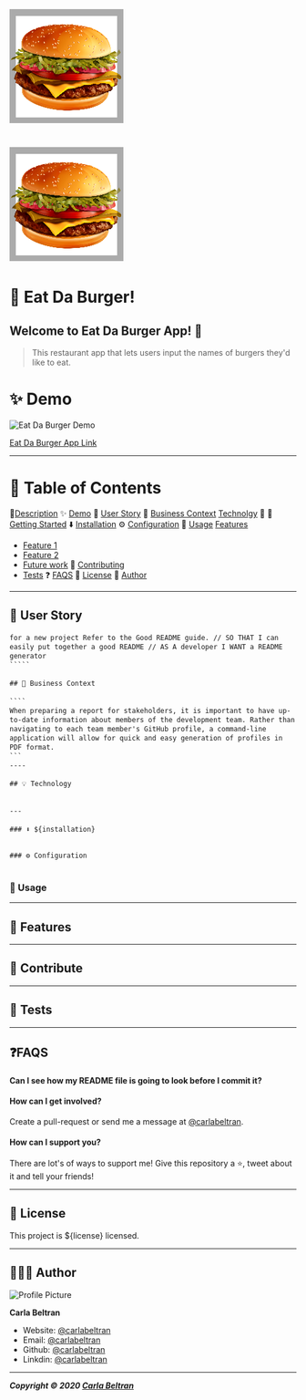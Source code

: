 ![Eat Da Burger!][logo]

[logo]: https://github.com/carlabeltran/Eat-Da-Burger-/blob/master/public/img/output-onlinepngtools.png
# ![icon](public/img/output-onlinepngtools.png) 

# 🍔 Eat Da Burger! #

## Welcome to Eat Da Burger App! 👋

> This restaurant app that lets users input the names of burgers they'd like to eat.


# ✨ Demo

![Eat Da Burger Demo][demo]

[demo]: https://github.com/carlabeltran/Eat-Da-Burger-/blob/master/public/img/Eat%20Da%20Burger!.gif?raw=true "Eat Da Burger!"

[Eat Da Burger App Link](https://eattburgerapp.herokuapp.com/)

------

# 📖 Table of Contents

 👋[Description](#Desctription)
 ✨  [Demo](#Demo)
📕 [User Story](#UserStory)
💼 [Business Context](#BusinessContext)
[Technolgy](#Technolgy)
💃 🕺[ Getting Started](#getting-started)
 ⬇️️ [Installation](#installation)
   ⚙️ [Configuration](#configuration)
   🚀 [Usage](#usage)
 [Features](#features)
   * [Feature 1](#Feature1)
  * [Feature 2](#Feature2)
 * [Future work](#future-work)
 🤝 [Contributing](#Contributors)
* [Tests](#Tests)
❓ [FAQS](#Faqs)
📝 [License](#License)
👤 [Author](#Author)
----

## 📕 User Story

``````
for a new project Refer to the Good README guide. // SO THAT I can easily put together a good README // AS A developer I WANT a README generator
`````

## 💼 Business Context

````
When preparing a report for stakeholders, it is important to have up-to-date information about members of the development team. Rather than navigating to each team member's GitHub profile, a command-line application will allow for quick and easy generation of profiles in PDF format.
```
----

## 💡 Technology


---

### ⬇️️ ${installation}


``````

``````
### ⚙️ Configuration


``````
### 🚀 Usage


-----

## 🌈 Features


---
## 🤝 Contribute


----
## 🧪 Tests

----

## ❓FAQS

#### Can I see how my README file is going to look before I commit it?

#### How can I get involved?

Create a pull-request or send me a message at [@carlabeltran](https://github.com/carlabeltran).


#### How can I support you?

There are lot's of ways to support me! Give this repository a ⭐, tweet about it and tell your friends!

----
## 📝 License

This project is ${license} licensed.
___

## ‍👩🏻‍💼 Author

![Profile Picture](${image})

**Carla Beltran**

- Website: [@carlabeltran](https://github.com/carlabeltran)
- Email: [@carlabeltran](https://github.com/carlabeltran14@icloud.com)
- Github: [@carlabeltran](https://github.com/carlabeltran)
- Linkdin: [@carlabeltran](https://github.com/carlabeltran)

---
***Copyright © 2020 [Carla Beltran](https://github.com/carlabeltran)***
